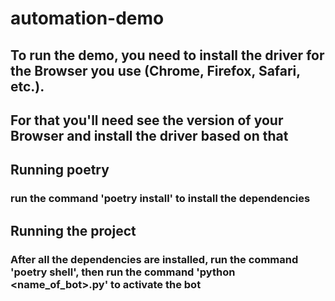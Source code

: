 # automation-demo

## To run the demo, you need to install the driver for the Browser you use (Chrome, Firefox, Safari, etc.).
## For that you'll need see the version of your Browser and install the driver based on that

## Running poetry
### run the command 'poetry install' to install the dependencies

## Running the project
### After all the dependencies are installed, run the command 'poetry shell', then run the command 'python <name_of_bot>.py' to activate the bot